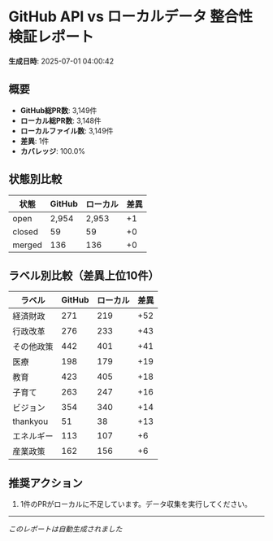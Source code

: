 # GitHub API vs ローカルデータ 整合性検証レポート

**生成日時**: 2025-07-01 04:00:42

## 概要

- **GitHub総PR数**: 3,149件
- **ローカル総PR数**: 3,148件
- **ローカルファイル数**: 3,149件
- **差異**: 1件
- **カバレッジ**: 100.0%

## 状態別比較

| 状態 | GitHub | ローカル | 差異 |
|------|--------|----------|------|
| open | 2,954 | 2,953 | +1 |
| closed | 59 | 59 | +0 |
| merged | 136 | 136 | +0 |

## ラベル別比較（差異上位10件）

| ラベル | GitHub | ローカル | 差異 |
|--------|--------|----------|------|
| 経済財政 | 271 | 219 | +52 |
| 行政改革 | 276 | 233 | +43 |
| その他政策 | 442 | 401 | +41 |
| 医療 | 198 | 179 | +19 |
| 教育 | 423 | 405 | +18 |
| 子育て | 263 | 247 | +16 |
| ビジョン | 354 | 340 | +14 |
| thankyou | 51 | 38 | +13 |
| エネルギー | 113 | 107 | +6 |
| 産業政策 | 162 | 156 | +6 |

## 推奨アクション

1. 1件のPRがローカルに不足しています。データ収集を実行してください。

---
*このレポートは自動生成されました*